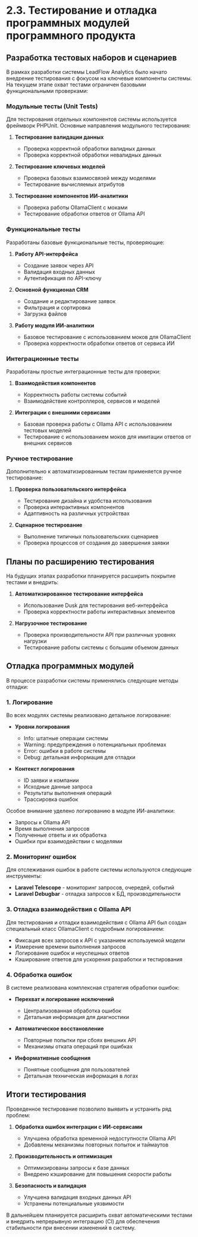 # 2.3. Тестирование и отладка программных модулей программного продукта

## Разработка тестовых наборов и сценариев

В рамках разработки системы LeadFlow Analytics было начато внедрение тестирования с фокусом на ключевые компоненты системы. На текущем этапе охват тестами ограничен базовыми функциональными проверками:

### Модульные тесты (Unit Tests)

Для тестирования отдельных компонентов системы используется фреймворк PHPUnit. Основные направления модульного тестирования:

1. **Тестирование валидации данных**
   - Проверка корректной обработки валидных данных
   - Проверка корректной обработки невалидных данных

2. **Тестирование ключевых моделей**
   - Проверка базовых взаимосвязей между моделями
   - Тестирование вычисляемых атрибутов

3. **Тестирование компонентов ИИ-аналитики**
   - Проверка работы OllamaClient с моками
   - Тестирование обработки ответов от Ollama API

### Функциональные тесты

Разработаны базовые функциональные тесты, проверяющие:

1. **Работу API-интерфейса**
   - Создание заявок через API
   - Валидация входных данных
   - Аутентификация по API-ключу

2. **Основной функционал CRM**
   - Создание и редактирование заявок
   - Фильтрация и сортировка
   - Загрузка файлов

3. **Работу модуля ИИ-аналитики**
   - Базовое тестирование с использованием моков для OllamaClient
   - Проверка корректности обработки ответов от сервиса ИИ

### Интеграционные тесты

Разработаны простые интеграционные тесты для проверки:

1. **Взаимодействия компонентов**
   - Корректность работы системы событий
   - Взаимодействие контроллеров, сервисов и моделей

2. **Интеграции с внешними сервисами**
   - Базовая проверка работы с Ollama API с использованием тестовых моделей
   - Тестирование с использованием моков для имитации ответов от внешних сервисов

### Ручное тестирование

Дополнительно к автоматизированным тестам применяется ручное тестирование:

1. **Проверка пользовательского интерфейса**
   - Тестирование дизайна и удобства использования
   - Проверка интерактивных компонентов
   - Адаптивность на различных устройствах

2. **Сценарное тестирование**
   - Выполнение типичных пользовательских сценариев
   - Проверка процессов от создания до завершения заявки

## Планы по расширению тестирования

На будущих этапах разработки планируется расширить покрытие тестами и внедрить:

1. **Автоматизированное тестирование интерфейса**
   - Использование Dusk для тестирования веб-интерфейса
   - Проверка корректности работы интерактивных элементов

2. **Нагрузочное тестирование**
   - Проверка производительности API при различных уровнях нагрузки
   - Тестирование работы системы с большим объемом данных

## Отладка программных модулей

В процессе разработки системы применялись следующие методы отладки:

### 1. Логирование

Во всех модулях системы реализовано детальное логирование:

- **Уровни логирования**
  - Info: штатные операции системы
  - Warning: предупреждения о потенциальных проблемах
  - Error: ошибки в работе системы
  - Debug: детальная информация для отладки

- **Контекст логирования**
  - ID заявки и компании
  - Исходные данные запроса
  - Результаты выполнения операций
  - Трассировка ошибок

Особое внимание уделено логированию в модуле ИИ-аналитики:
- Запросы к Ollama API
- Время выполнения запросов
- Полученные ответы и их обработка
- Ошибки при взаимодействии с моделями

### 2. Мониторинг ошибок

Для отслеживания ошибок в работе системы используются следующие инструменты:

- **Laravel Telescope** - мониторинг запросов, очередей, событий
- **Laravel Debugbar** - отладка запросов к БД, производительности

### 3. Отладка взаимодействия с Ollama API

Для тестирования и отладки взаимодействия с Ollama API был создан специальный класс OllamaClient с подробным логированием:

- Фиксация всех запросов к API с указанием используемой модели
- Измерение времени выполнения запросов
- Логирование ошибок и неуспешных ответов
- Кэширование ответов для ускорения разработки и тестирования

### 4. Обработка ошибок

В системе реализована комплексная стратегия обработки ошибок:

- **Перехват и логирование исключений**
  - Централизованная обработка ошибок
  - Детальная информация для диагностики

- **Автоматическое восстановление**
  - Повторные попытки при сбоях внешних API
  - Механизмы отката операций при ошибках

- **Информативные сообщения**
  - Понятные сообщения для пользователей
  - Детальная техническая информация в логах

## Итоги тестирования

Проведенное тестирование позволило выявить и устранить ряд проблем:

1. **Обработка ошибок интеграции с ИИ-сервисами**
   - Улучшена обработка временной недоступности Ollama API
   - Добавлены механизмы повторных попыток и таймаутов

2. **Производительность и оптимизация**
   - Оптимизированы запросы к базе данных
   - Внедрено кэширование для повышения скорости работы

3. **Безопасность и валидация**
   - Улучшена валидация входных данных API
   - Устранены потенциальные уязвимости

В дальнейшем планируется расширить охват автоматическими тестами и внедрить непрерывную интеграцию (CI) для обеспечения стабильности при внесении изменений в систему. 
